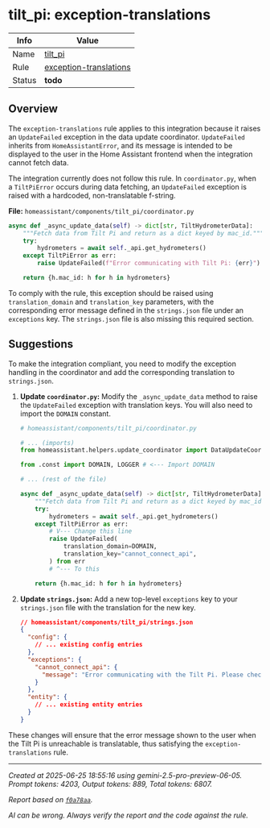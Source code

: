 # tilt_pi: exception-translations

| Info   | Value                                                                    |
|--------|--------------------------------------------------------------------------|
| Name   | [tilt_pi](https://www.home-assistant.io/integrations/tilt_pi/) |
| Rule   | [exception-translations](https://developers.home-assistant.io/docs/core/integration-quality-scale/rules/exception-translations)                                                     |
| Status | **todo**                                                                     |

## Overview

The `exception-translations` rule applies to this integration because it raises an `UpdateFailed` exception in the data update coordinator. `UpdateFailed` inherits from `HomeAssistantError`, and its message is intended to be displayed to the user in the Home Assistant frontend when the integration cannot fetch data.

The integration currently does not follow this rule. In `coordinator.py`, when a `TiltPiError` occurs during data fetching, an `UpdateFailed` exception is raised with a hardcoded, non-translatable f-string.

**File:** `homeassistant/components/tilt_pi/coordinator.py`
```python
async def _async_update_data(self) -> dict[str, TiltHydrometerData]:
    """Fetch data from Tilt Pi and return as a dict keyed by mac_id."""
    try:
        hydrometers = await self._api.get_hydrometers()
    except TiltPiError as err:
        raise UpdateFailed(f"Error communicating with Tilt Pi: {err}") from err  # <--- This is not translatable

    return {h.mac_id: h for h in hydrometers}
```

To comply with the rule, this exception should be raised using `translation_domain` and `translation_key` parameters, with the corresponding error message defined in the `strings.json` file under an `exceptions` key. The `strings.json` file is also missing this required section.

## Suggestions

To make the integration compliant, you need to modify the exception handling in the coordinator and add the corresponding translation to `strings.json`.

1.  **Update `coordinator.py`:**
    Modify the `_async_update_data` method to raise the `UpdateFailed` exception with translation keys. You will also need to import the `DOMAIN` constant.

    ```python
    # homeassistant/components/tilt_pi/coordinator.py

    # ... (imports)
    from homeassistant.helpers.update_coordinator import DataUpdateCoordinator, UpdateFailed

    from .const import DOMAIN, LOGGER # <--- Import DOMAIN

    # ... (rest of the file)

    async def _async_update_data(self) -> dict[str, TiltHydrometerData]:
        """Fetch data from Tilt Pi and return as a dict keyed by mac_id."""
        try:
            hydrometers = await self._api.get_hydrometers()
        except TiltPiError as err:
            # V--- Change this line
            raise UpdateFailed(
                translation_domain=DOMAIN,
                translation_key="cannot_connect_api",
            ) from err
            # ^--- To this
    
        return {h.mac_id: h for h in hydrometers}
    ```

2.  **Update `strings.json`:**
    Add a new top-level `exceptions` key to your `strings.json` file with the translation for the new key.

    ```json
    // homeassistant/components/tilt_pi/strings.json
    {
      "config": {
        // ... existing config entries
      },
      "exceptions": {
        "cannot_connect_api": {
          "message": "Error communicating with the Tilt Pi. Please check the connection and logs for more information."
        }
      },
      "entity": {
        // ... existing entity entries
      }
    }
    ```

These changes will ensure that the error message shown to the user when the Tilt Pi is unreachable is translatable, thus satisfying the `exception-translations` rule.

---

_Created at 2025-06-25 18:55:16 using gemini-2.5-pro-preview-06-05. Prompt tokens: 4203, Output tokens: 889, Total tokens: 6807._

_Report based on [`f0a78aa`](https://github.com/home-assistant/core/tree/f0a78aadbe1ed91862f40c87da69b37962c1f0d7)._

_AI can be wrong. Always verify the report and the code against the rule._
